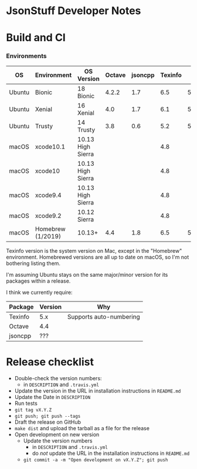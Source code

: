 JsonStuff Developer Notes
=========================

# Build and CI

### Environments

| OS | Environment | OS Version           | Octave | jsoncpp | Texinfo | Qt | Comments |
| -- | ----------- | -------------------- | ------ | ----- |------- | ----- | -------- |
| Ubuntu | Bionic     | 18 Bionic         | 4.2.2  | 1.7   | 6.5    | 5.9   | No Travis env yet |
| Ubuntu | Xenial     | 16 Xenial         | 4.0    | 1.7   | 6.1    | 5.5   |       |
| Ubuntu | Trusty     | 14 Trusty         | 3.8    | 0.6   | 5.2    | 5.2   |       |
| macOS | xcode10.1   | 10.13 High Sierra |        |       | 4.8    |       |       |
| macOS | xcode10     | 10.13 High Sierra |        |       | 4.8    |       |       |
| macOS | xcode9.4    | 10.13 High Sierra |        |       | 4.8    |       |       |
| macOS | xcode9.2    | 10.12 Sierra      |        |       | 4.8    |       |       |
| macOS | Homebrew (1/2019) | 10.13+      | 4.4    | 1.8   | 6.5    | 5.12  |       |

Texinfo version is the system version on Mac, except in the "Homebrew" environment. Homebrewed versions are all up to date on macOS, so I'm not bothering listing them.

I'm assuming Ubuntu stays on the same major/minor version for its packages within a release.

I think we currently require:

| Package | Version | Why                     |
| ------- | ------- | ----------------------- |
| Texinfo | 5.x     | Supports auto-numbering |
| Octave  | 4.4     | |
| jsoncpp | ???     | |


# Release checklist

* Double-check the version numbers:
  * in `DESCRIPTION` and `.travis.yml`
* Update the version in the URL in installation instructions in `README.md`
* Update the Date in `DESCRIPTION`
* Run tests
* `git tag vX.Y.Z`
* `git push; git push --tags`
* Draft the release on GitHub
* `make dist` and upload the tarball as a file for the release
* Open development on new version
  * Update the version numbers 
    * in `DESCRIPTION` and `.travis.yml`
    * do *not* update the URL in the installation instructions in `README.md`
  * `git commit -a -m "Open development on vX.Y.Z"; git push`
